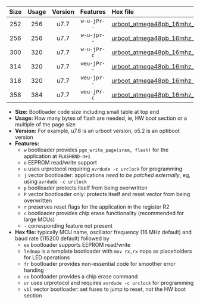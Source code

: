 |Size|Usage|Version|Features|Hex file|
|:-:|:-:|:-:|:-:|:--|
|252|256|u7.7|`w-u-jPr--`|[urboot_atmega48pb_16mhz_250000bps_lednop_ur_vbl.hex](https://raw.githubusercontent.com/stefanrueger/urboot.hex/main/mcus/atmega48pb/fcpu_16mhz/250000_bps/urboot_atmega48pb_16mhz_250000bps_lednop_ur_vbl.hex)|
|256|256|u7.7|`w-u-jpr--`|[urboot_atmega48pb_16mhz_250000bps_lednop_fr_ur_vbl.hex](https://raw.githubusercontent.com/stefanrueger/urboot.hex/main/mcus/atmega48pb/fcpu_16mhz/250000_bps/urboot_atmega48pb_16mhz_250000bps_lednop_fr_ur_vbl.hex)|
|300|320|u7.7|`w-u-jPr-c`|[urboot_atmega48pb_16mhz_250000bps_lednop_fr_ce_ur_vbl.hex](https://raw.githubusercontent.com/stefanrueger/urboot.hex/main/mcus/atmega48pb/fcpu_16mhz/250000_bps/urboot_atmega48pb_16mhz_250000bps_lednop_fr_ce_ur_vbl.hex)|
|314|320|u7.7|`weu-jPr--`|[urboot_atmega48pb_16mhz_250000bps_ee_lednop_ur_vbl.hex](https://raw.githubusercontent.com/stefanrueger/urboot.hex/main/mcus/atmega48pb/fcpu_16mhz/250000_bps/urboot_atmega48pb_16mhz_250000bps_ee_lednop_ur_vbl.hex)|
|318|320|u7.7|`weu-jpr--`|[urboot_atmega48pb_16mhz_250000bps_ee_lednop_fr_ur_vbl.hex](https://raw.githubusercontent.com/stefanrueger/urboot.hex/main/mcus/atmega48pb/fcpu_16mhz/250000_bps/urboot_atmega48pb_16mhz_250000bps_ee_lednop_fr_ur_vbl.hex)|
|358|384|u7.7|`weu-jPr-c`|[urboot_atmega48pb_16mhz_250000bps_ee_lednop_fr_ce_ur_vbl.hex](https://raw.githubusercontent.com/stefanrueger/urboot.hex/main/mcus/atmega48pb/fcpu_16mhz/250000_bps/urboot_atmega48pb_16mhz_250000bps_ee_lednop_fr_ce_ur_vbl.hex)|

- **Size:** Bootloader code size including small table at top end
- **Usage:** How many bytes of flash are needed, ie, HW boot section or a multiple of the page size
- **Version:** For example, u7.6 is an urboot version, o5.2 is an optiboot version
- **Features:**
  + `w` bootloader provides `pgm_write_page(sram, flash)` for the application at `FLASHEND-4+1`
  + `e` EEPROM read/write support
  + `u` uses urprotocol requiring `avrdude -c urclock` for programming
  + `j` vector bootloader: applications *need to be patched externally*, eg, using `avrdude -c urclock`
  + `p` bootloader protects itself from being overwritten
  + `P` vector bootloader only: protects itself and reset vector from being overwritten
  + `r` preserves reset flags for the application in the register R2
  + `c` bootloader provides chip erase functionality (recommended for large MCUs)
  + `-` corresponding feature not present
- **Hex file:** typically MCU name, oscillator frequency (16 MHz default) and baud rate (115200 default) followed by
  + `ee` bootloader supports EEPROM read/write
  + `lednop` is a template bootloader with `mov rx,rx` nops as placeholders for LED operations
  + `fr` bootloader provides non-essential code for smoother error handing
  + `ce` bootloader provides a chip erase command
  + `ur` uses urprotocol and requires `avrdude -c urclock` for programming
  + `vbl` vector bootloader: set fuses to jump to reset, not the HW boot section
